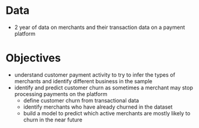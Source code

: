 # Data
- 2 year of data on merchants and their transaction data on a payment platform

# Objectives
- understand customer payment activity to try to infer the types of merchants and identify different business in the sample
- identify and predict customer churn as sometimes a merchant may stop processing payments on the platform 
  - define customer churn from transactional data
  - identify merchants who have already churned in the dataset
  - build a model to predict which active merchants are mostly likely to churn in the near future
